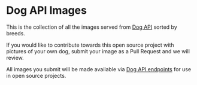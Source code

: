 # Dog API Images

This is the collection of all the images served from [Dog API](https://dog.ceo/dog-api/) sorted by breeds.

If you would like to contribute towards this open source project with pictures of your own dog, submit your image as a Pull Request and we will review.

All images you submit will be made available via [Dog API endpoints](https://dog.ceo/dog-api/documentation) for use in open source projects.
